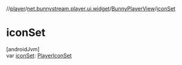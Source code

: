 //[player](../../../index.md)/[net.bunnystream.player.ui.widget](../index.md)/[BunnyPlayerView](index.md)/[iconSet](icon-set.md)

# iconSet

[androidJvm]\
var [iconSet](icon-set.md): [PlayerIconSet](../../net.bunnystream.player.model/-player-icon-set/index.md)
